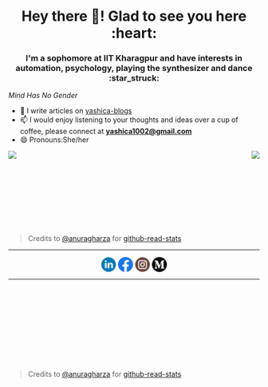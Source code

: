 

<!--
**yashica-patodia/yashica-patodia** is a ✨ _special_ ✨ repository because its `README.md` (this file) appears on your GitHub profile.

Here are some ideas to get you started:

- 🔭 I’m currently working on ...
- 🌱 I’m currently learning ...
- 👯 I’m looking to collaborate on ...
- 🤔 I’m looking for help with ...
- 💬 Ask me about ...
- 📫 How to reach me: ...
- 😄 Pronouns: ...
- ⚡ Fun fact: ...
-->

<h1 align="center">Hey there 👋! Glad to see you here :heart:</h1>
<h3 align="center">I'm a sophomore at IIT Kharagpur and have interests in  automation, psychology, playing the synthesizer and dance :star_struck:</h3>

*Mind Has No Gender*
- 📝 I  write articles on [yashica-blogs](https://yashica-patodia.github.io//blogs/)
- 📫 I would enjoy listening to your thoughts and ideas over a cup of coffee, please connect at **yashica1002@gmail.com**
-  😄 Pronouns:She/her
  


<img align="left" height=180em src="https://github-readme-stats.vercel.app/api/top-langs/?username=yashica-patodia&theme=vue&hide=css,tcl,html"></img>
<img align="right" height=180em src="https://github-readme-stats.vercel.app/api?username=yashica-patodia&count_private=true&show_icons=true&theme=vue&include_all_commits=true"></img>

<br/><br/><br/><br/><br/><br/><br/><br/><br/>
> Credits to [@anuragharza](https://github.com/anuraghazra) for [github-read-stats](https://github.com/anuraghazra/github-readme-stats)


<hr>
<p align="center">
<a href="https://www.linkedin.com/in/yashica-patodia/" target="blank"><img align="center" src="https://github.com/yashica-patodia/yashica-patodia/blob/main/asset/linkedin.svg" alt="@yashica-patodia" height="30" width="30" /></a>
<a href="https://www.facebook.com/yashica.patodia.7/" target="blank"><img align="center" src="https://github.com/yashica-patodia/yashica-patodia/blob/main/asset/facebook.svg" alt="@yashica-patodia" height="30" width="30" /></a>
<a href="https://www.instagram.com/yashica_p47/" target="blank"><img align="center" src="https://github.com/yashica-patodia/yashica-patodia/blob/main/asset/instagram.svg" alt="@yashica-patodia" height="30" width="30" /></a>
<a href="https://medium.com/@yashica1002" target="blank"><img align="center" src="https://github.com/yashica-patodia/yashica-patodia/blob/main/asset/medium.svg" alt="@yashica-patodia" height="30" width="30" /></a>
</p>
<hr>

<br/><br/><br/><br/><br/><br/><br/><br/><br/>
> Credits to [@anuragharza](https://github.com/anuraghazra) for [github-read-stats](https://github.com/anuraghazra/github-readme-stats)


